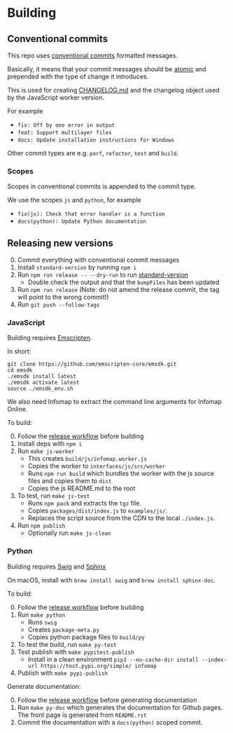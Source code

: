 # Building

## Conventional commits

This repo uses [conventional commits](https://www.conventionalcommits.org) formatted messages.

Basically, it means that your commit messages should be [atomic](https://en.wikipedia.org/wiki/Atomic_commit#Atomic_commit_convention)
and prepended with the type of change it introduces.

This is used for creating [CHANGELOG.md](CHANGELOG.md) and the changelog
object used by the JavaScript worker version.

For example

- `fix: Off by one error in output`
- `feat: Support multilayer files`
- `docs: Update installation instructions for Windows`

Other commit types are e.g. `perf`, `refactor`, `test` and `build`.

### Scopes

Scopes in conventional commits is appended to the commit type.

We use the scopes `js` and `python`, for example

- `fix(js): Check that error handler is a function`
- `docs(python): Update Python documentation`


## Releasing new versions

0. Commit everything with conventional commit messages
1. Install `standard-version` by running `npm i`
2. Run `npm run release -- --dry-run` to run [standard-version](https://github.com/conventional-changelog/standard-version)
    - Double check the output and that the `bumpFiles` has been updated
3. Run `npm run release` (Note: do not amend the release commit, the tag will point to the wrong commit!)
4. Run `git push --follow-tags`


### JavaScript

Building requires [Emscripten](https://emscripten.org/docs/getting_started/downloads.html).

In short:

```
git clone https://github.com/emscripten-core/emsdk.git
cd emsdk
./emsdk install latest
./emsdk activate latest
source ./emsdk_env.sh
```

We also need Infomap to extract the command line arguments for Infomap Online.

To build:

0. Follow the [release workflow](#releasing-new-versions) before building
1. Install deps with `npm i`
2. Run `make js-worker`
    - This creates `build/js/infomap.worker.js`
    - Copies the worker to `interfaces/js/src/worker`
    - Runs `npm run build` which bundles the worker with the js source files and copies them to `dist`
    - Copies the js README.md to the root
3. To test, run `make js-test`
    - Runs `npm pack` and extracts the `tgz` file.
    - Copies `packages/dist/index.js` to `examples/js/`.
    - Replaces the script source from the CDN to the local `./index.js`.
4. Run `npm publish`
    - Optionally run `make js-clean`


### Python

Building requires [Swig](http://swig.org) and [Sphinx](https://www.sphinx-doc.org)

On macOS, install with `brew install swig` and `brew install sphinx-doc`.

To build:

0. Follow the [release workflow](#releasing-new-versions) before building
1. Run `make python`
    - Runs `swig`
    - Creates `package-meta.py`
    - Copies python package files to `build/py`
2. To test the build, run `make py-test`
3. Test publish with `make pypitest-publish`
    - Install in a clean environment `pip3 --no-cache-dir install --index-url https://test.pypi.org/simple/ infomap`
4. Publish with `make pypi-publish`

Generate documentation:

0. Follow the [release workflow](#releasing-new-versions) before generating documentation
1. Run `make py-doc` which generates the documentation for Github pages. The front page is generated from `README.rst`
2. Commit the documentation with a `docs(python)` scoped commit.
